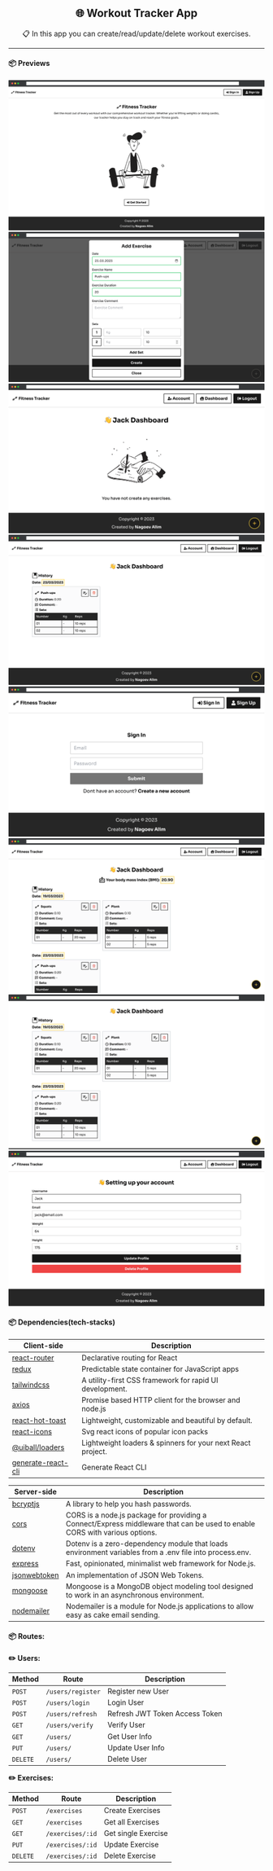 <h2 align="center">🌐 Workout Tracker App</h2>
<p align="center">📋 In this app you can create/read/update/delete workout exercises.</p>

-----

#### 📦 Previews

![App Screenshot](client/public/assets/images/preview/preview01.png)
![App Screenshot](client/public/assets/images/preview/preview02.png)
![App Screenshot](client/public/assets/images/preview/preview03.png)
![App Screenshot](client/public/assets/images/preview/preview04.png)
![App Screenshot](client/public/assets/images/preview/preview05.png)
![App Screenshot](client/public/assets/images/preview/preview06.png)
![App Screenshot](client/public/assets/images/preview/preview07.png)
![App Screenshot](client/public/assets/images/preview/preview08.png)

#### 📦 Dependencies(tech-stacks)

| Client-side                                                          | Description                                                 |
|----------------------------------------------------------------------|-------------------------------------------------------------|
| [react-router](https://github.com/remix-run/react-router)            | Declarative routing for React                               |
| [redux](https://github.com/reduxjs/redux)                            | Predictable state container for JavaScript apps             |
| [tailwindcss](https://github.com/tailwindlabs/tailwindcss)           | A utility-first CSS framework for rapid UI development.     |
| [axios](https://github.com/axios/axios)                              | Promise based HTTP client for the browser and node.js       |
| [react-hot-toast](https://github.com/timolins/react-hot-toast)       | Lightweight, customizable and beautiful by default.         |
| [react-icons](https://github.com/react-icons/react-icons)            | Svg react icons of popular icon packs                       |
| [@uiball/loaders](https://github.com/GriffinJohnston/uiball-loaders) | Lightweight loaders & spinners for your next React project. |
| [generate-react-cli](https://github.com/arminbro/generate-react-cli) | Generate React CLI                                          |

| Server-side                                            | Description                                                                                                                |
|--------------------------------------------------------|----------------------------------------------------------------------------------------------------------------------------|
| [bcryptjs](https://github.com/kelektiv/node.bcrypt.js) | A library to help you hash passwords.                                                                                      |
| [cors](github.com/expressjs/cors)                      | CORS is a node.js package for providing a Connect/Express middleware that can be used to enable CORS with various options. |
| [dotenv](github.com/motdotla/dotenv)                   | Dotenv is a zero-dependency module that loads environment variables from a .env file into process.env.                     |
| [express](github.com/expressjs/express)                | Fast, opinionated, minimalist web framework for Node.js.                                                                   |
| [jsonwebtoken](github.com/auth0/node-jsonwebtoken)     | An implementation of JSON Web Tokens.                                                                                      |
| [mongoose](github.com/Automattic/mongoose)             | Mongoose is a MongoDB object modeling tool designed to work in an asynchronous environment.                                |
| [nodemailer](https://nodemailer.com/about/)            | Nodemailer is a module for Node.js applications to allow easy as cake email sending.                                       |

#### 📦 Routes:

**✏️ Users:**

| Method   | Route             | Description                    |
|----------|-------------------|--------------------------------|
| `POST`   | `/users/register` | Register new User              |
| `POST`   | `/users/login`    | Login User                     |
| `POST`   | `/users/refresh`  | Refresh JWT Token Access Token |
| `GET`    | `/users/verify`   | Verify User                    |
| `GET`    | `/users/`         | Get User Info                  |
| `PUT`    | `/users/`         | Update User Info               |
| `DELETE` | `/users/`         | Delete User                    |

**✏️ Exercises:**

| Method   | Route            | Description         |
|----------|------------------|---------------------|
| `POST`   | `/exercises`     | Create Exercises    |
| `GET`    | `/exercises`     | Get all Exercises   |
| `GET`    | `/exercises/:id` | Get single Exercise |
| `PUT`    | `/exercises/:id` | Update Exercise     |
| `DELETE` | `/exercises/:id` | Delete Exercise     |

